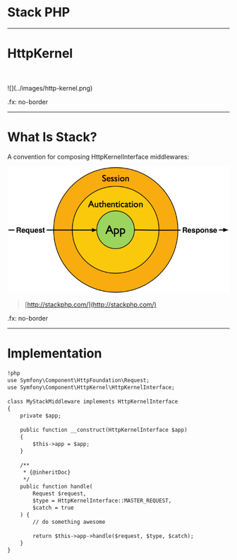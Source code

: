 # Stack PHP

---

# HttpKernel

<br>
<br>
![](../images/http-kernel.png)

.fx: no-border

---

# What Is Stack?

A convention for composing HttpKernelInterface middlewares:

![](../images/onion.png)

> [http://stackphp.com/](http://stackphp.com/)

.fx: no-border

---

# Implementation

    !php
    use Symfony\Component\HttpFoundation\Request;
    use Symfony\Component\HttpKernel\HttpKernelInterface;

    class MyStackMiddleware implements HttpKernelInterface
    {
        private $app;

        public function __construct(HttpKernelInterface $app)
        {
            $this->app = $app;
        }

        /**
         * {@inheritDoc}
         */
        public function handle(
            Request $request,
            $type = HttpKernelInterface::MASTER_REQUEST,
            $catch = true
        ) {
            // do something awesome

            return $this->app->handle($request, $type, $catch);
        }
    }
